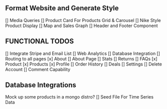 


## Format Website and Generate Style
  [] Media Queries
  [] Product Card For Products Grid & Carousel
  [] Nike Style Product Display
  [] Map and Sales Graph
  [] Header and Footer Component 

## FUNCTIONAL TODOS
  [] Integrate Stripe and Email List
  [] Web Analytics
  [] Database Integration
  [] Routing to all pages
    [x] About
      [] About Page
      [] Stats
      [] Returns
      [] FAQs
    [x] Product
    [x] Products
    [x] Profile
      [] Order History
      [] Deals
      [] Settings
        [] Delete Account
  [] Comment Capability
 
## Database Integrations
  Mock up some products in a mongo distro?
  [] Seed File For Time Series Data